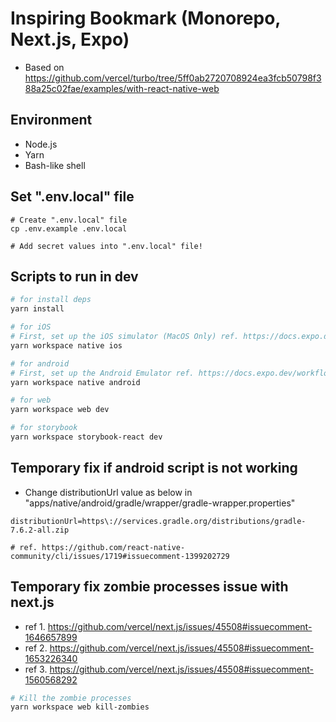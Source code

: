 # Inspiring Bookmark (Monorepo, Next.js, Expo)

- Based on https://github.com/vercel/turbo/tree/5ff0ab2720708924ea3fcb50798f388a25c02fae/examples/with-react-native-web

## Environment
- Node.js
- Yarn
- Bash-like shell

## Set ".env.local" file
```
# Create ".env.local" file
cp .env.example .env.local

# Add secret values into ".env.local" file!
```

## Scripts to run in dev

```sh
# for install deps
yarn install

# for iOS
# First, set up the iOS simulator (MacOS Only) ref. https://docs.expo.dev/workflow/ios-simulator/
yarn workspace native ios

# for android
# First, set up the Android Emulator ref. https://docs.expo.dev/workflow/android-studio-emulator/
yarn workspace native android

# for web
yarn workspace web dev

# for storybook
yarn workspace storybook-react dev
```

## Temporary fix if android script is not working

- Change distributionUrl value as below in "apps/native/android/gradle/wrapper/gradle-wrapper.properties"

```
distributionUrl=https\://services.gradle.org/distributions/gradle-7.6.2-all.zip

# ref. https://github.com/react-native-community/cli/issues/1719#issuecomment-1399202729
```

## Temporary fix zombie processes issue with next.js

- ref 1. https://github.com/vercel/next.js/issues/45508#issuecomment-1646657899
- ref 2. https://github.com/vercel/next.js/issues/45508#issuecomment-1653226340
- ref 3. https://github.com/vercel/next.js/issues/45508#issuecomment-1560568292

```sh
# Kill the zombie processes
yarn workspace web kill-zombies
```
